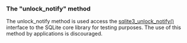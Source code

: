 ### The "unlock\_notify" method


The unlock\_notify method is used access the [sqlite3\_unlock\_notify()](c3ref/unlock_notify.html)
 interface to the SQLite core library for testing purposes. The use of
 this method by applications is discouraged.

































































